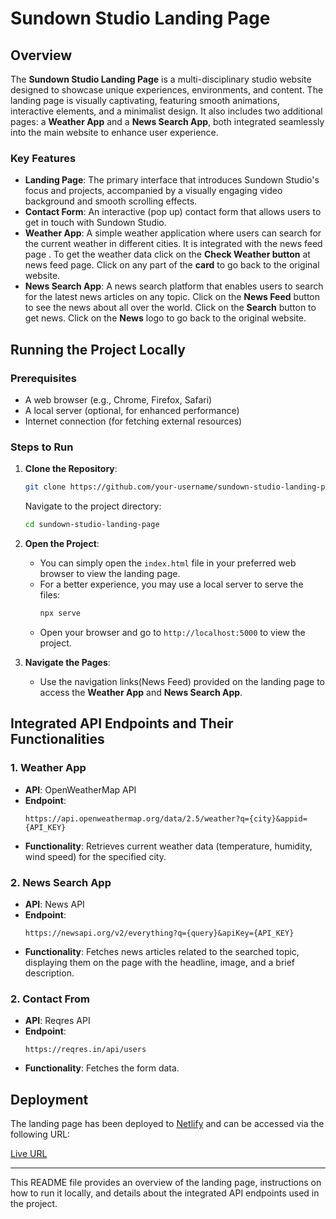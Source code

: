 
# Sundown Studio Landing Page

## Overview

The **Sundown Studio Landing Page** is a multi-disciplinary studio website designed to showcase unique experiences, environments, and content. The landing page is visually captivating, featuring smooth animations, interactive elements, and a minimalist design. It also includes two additional pages: a **Weather App** and a **News Search App**, both integrated seamlessly into the main website to enhance user experience.

### Key Features
- **Landing Page**: The primary interface that introduces Sundown Studio's focus and projects, accompanied by a visually engaging video background and smooth scrolling effects.
- **Contact Form**: An interactive (pop up) contact form that allows users to get in touch with Sundown Studio.
- **Weather App**: A simple weather application where users can search for the current weather in different cities. It is integrated with the news feed page . To get the weather data click on the **Check Weather button** at news feed page. Click on any part of the **card** to go back to the original website.
- **News Search App**: A news search platform that enables users to search for the latest news articles on any topic. Click on the **News Feed** button to see the news about all over the world. Click on the **Search** button to get news. Click on the **News** logo to go back to the original website.

## Running the Project Locally

### Prerequisites
- A web browser (e.g., Chrome, Firefox, Safari)
- A local server (optional, for enhanced performance)
- Internet connection (for fetching external resources)


### Steps to Run

1. **Clone the Repository**:
   ```bash
   git clone https://github.com/your-username/sundown-studio-landing-page.git
   ```
   Navigate to the project directory:
   ```bash
   cd sundown-studio-landing-page
   ```

2. **Open the Project**:
   - You can simply open the `index.html` file in your preferred web browser to view the landing page.
   - For a better experience, you may use a local server to serve the files:
     ```bash
     npx serve
     ```
   - Open your browser and go to `http://localhost:5000` to view the project.

3. **Navigate the Pages**:
   - Use the navigation links(News Feed) provided on the landing page to access the **Weather App** and **News Search App**.

## Integrated API Endpoints and Their Functionalities

### 1. **Weather App**
   - **API**: OpenWeatherMap API
   - **Endpoint**: 
     ```url
     https://api.openweathermap.org/data/2.5/weather?q={city}&appid={API_KEY}
     ```
   - **Functionality**: Retrieves current weather data (temperature, humidity, wind speed) for the specified city.

### 2. **News Search App**
   - **API**: News API
   - **Endpoint**: 
     ```url
     https://newsapi.org/v2/everything?q={query}&apiKey={API_KEY}
     ```
   - **Functionality**: Fetches news articles related to the searched topic, displaying them on the page with the headline, image, and a brief description.
### 2. **Contact From**
   - **API**: Reqres API
   - **Endpoint**: 
     ```url
     https://reqres.in/api/users
     ```
   - **Functionality**: Fetches the form data.

   ## Deployment

The landing page has been deployed to [Netlify](https://www.netlify.com) and can be accessed via the following URL:

[Live URL](https://frontend-work1.netlify.app/)

---

This README file provides an overview of the landing page, instructions on how to run it locally, and details about the integrated API endpoints used in the project.